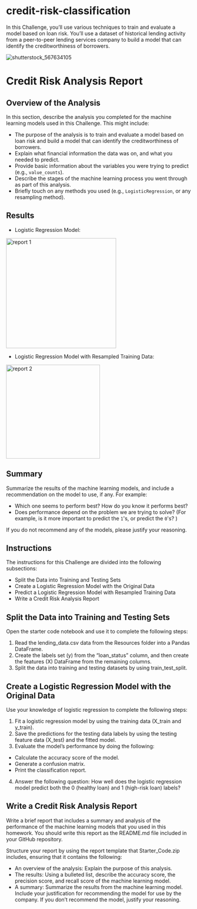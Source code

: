 # credit-risk-classification
In this Challenge, you’ll use various techniques to train and evaluate a model based on loan risk. You’ll use a dataset of historical lending activity from a peer-to-peer lending services company to build a model that can identify the creditworthiness of borrowers.

![shutterstock_567634105](https://github.com/hi8julie/credit-risk-classification/assets/118202453/afac630b-fc7e-4dc0-b887-d91a572765bf)


# Credit Risk Analysis Report

## Overview of the Analysis

In this section, describe the analysis you completed for the machine learning models used in this Challenge. This might include:

* The purpose of the analysis is to train and evaluate a model based on loan risk and build a model that can identify the creditworthiness of borrowers. 
* Explain what financial information the data was on, and what you needed to predict.
* Provide basic information about the variables you were trying to predict (e.g., `value_counts`).
* Describe the stages of the machine learning process you went through as part of this analysis.
* Briefly touch on any methods you used (e.g., `LogisticRegression`, or any resampling method).

## Results

* Logistic Regression Model:

<img width="299" alt="report 1" src="https://github.com/hi8julie/credit-risk-classification/assets/118202453/ca668f04-b160-48b7-9cde-c6d53f0620ec">


* Logistic Regression Model with Resampled Training Data:

<img width="255" alt="report 2" src="https://github.com/hi8julie/credit-risk-classification/assets/118202453/997d7fbd-5fef-408d-ba58-e24f4b9fd0d3">


## Summary

Summarize the results of the machine learning models, and include a recommendation on the model to use, if any. For example:
* Which one seems to perform best? How do you know it performs best?
* Does performance depend on the problem we are trying to solve? (For example, is it more important to predict the `1`'s, or predict the `0`'s? )

If you do not recommend any of the models, please justify your reasoning.


## Instructions
The instructions for this Challenge are divided into the following subsections:

- Split the Data into Training and Testing Sets
- Create a Logistic Regression Model with the Original Data
- Predict a Logistic Regression Model with Resampled Training Data
- Write a Credit Risk Analysis Report

## Split the Data into Training and Testing Sets
Open the starter code notebook and use it to complete the following steps:

1. Read the lending_data.csv data from the Resources folder into a Pandas DataFrame.
2. Create the labels set (y) from the “loan_status” column, and then create the features (X) DataFrame from the remaining columns.
3. Split the data into training and testing datasets by using train_test_split.

## Create a Logistic Regression Model with the Original Data
Use your knowledge of logistic regression to complete the following steps:

1. Fit a logistic regression model by using the training data (X_train and y_train).
2. Save the predictions for the testing data labels by using the testing feature data (X_test) and the fitted model.
3. Evaluate the model’s performance by doing the following:
  - Calculate the accuracy score of the model.
  - Generate a confusion matrix.
  - Print the classification report.
4. Answer the following question: How well does the logistic regression model predict both the 0 (healthy loan) and 1 (high-risk loan) labels?

## Write a Credit Risk Analysis Report
Write a brief report that includes a summary and analysis of the performance of the machine learning models that you used in this homework. You should write this report as the README.md file included in your GitHub repository.

Structure your report by using the report template that Starter_Code.zip includes, ensuring that it contains the following:
 - An overview of the analysis: Explain the purpose of this analysis.
 - The results: Using a bulleted list, describe the accuracy score, the precision score, and recall score of the machine learning model.
 - A summary: Summarize the results from the machine learning model. Include your justification for recommending the model for use by the company. If you don’t recommend the model, justify your reasoning.
